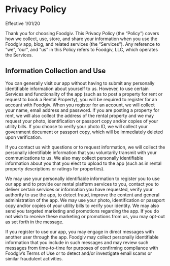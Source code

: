 # Privacy Policy

Effective 1/01/20

Thank you for choosing Foodgiv. This Privacy Policy (the “Policy”) covers how we collect, use, store, and share your information when you use the Foodgiv app, blog, and related services (the “Services”). Any reference to “we”, “our”, and “us” in this Policy refers to Foodgiv, LLC, which operates the Services.

## Information Collection and Use

You can generally visit our app without having to submit any personally identifiable information about yourself to us. However, to use certain Services and functionality of the app (such as to post a property for rent or request to book a Rental Property), you will be required to register for an account with Foodgiv. When you register for an account, we will collect your name, email address and password. If you are posting a property for rent, we will also collect the address of the rental property and we may request your photo, identification or passport copy and/or copies of your utility bills. If you choose to verify your photo ID, we will collect your government document or passport copy, which will be immediately deleted upon verification.

If you contact us with questions or to request information, we will collect the personally identifiable information that you voluntarily transmit with your communications to us. We also may collect personally identifiable information about you that you elect to upload to the app (such as in rental property descriptions or ratings for properties).

We may use your personally identifiable information to register you to use our app and to provide our rental platform services to you, contact you to deliver certain services or information you have requested, verify your authority to use the app, to detect fraud, improve the content and general administration of the app. We may use your photo, identification or passport copy and/or copies of your utility bills to verify your identity. We may also send you targeted marketing and promotions regarding the app. If you do not wish to receive these marketing or promotions from us, you may opt-out as set forth in the message.

If you register to use our app, you may engage in direct messages with another user through the app. Foodgiv may collect personally identifiable information that you include in such messages and may review such messages from time-to-time for purposes of confirming compliance with Foodgiv’s Terms of Use or to detect and/or investigate email scams or similar fraudulent activities.
